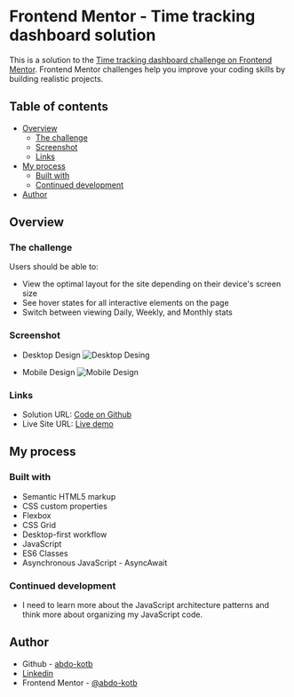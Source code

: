 # Frontend Mentor - Time tracking dashboard solution

This is a solution to the [Time tracking dashboard challenge on Frontend Mentor](https://www.frontendmentor.io/challenges/time-tracking-dashboard-UIQ7167Jw). Frontend Mentor challenges help you improve your coding skills by building realistic projects.

## Table of contents

- [Overview](#overview)
  - [The challenge](#the-challenge)
  - [Screenshot](#screenshot)
  - [Links](#links)
- [My process](#my-process)
  - [Built with](#built-with)
  - [Continued development](#continued-development)
- [Author](#author)

## Overview

### The challenge

Users should be able to:

- View the optimal layout for the site depending on their device's screen size
- See hover states for all interactive elements on the page
- Switch between viewing Daily, Weekly, and Monthly stats

### Screenshot

- Desktop Design ![Desktop Desing](https://user-images.githubusercontent.com/86558336/142766326-0a7fc6ed-2b5d-4378-a7d0-4ab18d35cbc0.png)

- Mobile Design ![Mobile Design](https://user-images.githubusercontent.com/86558336/142766213-b9f13d8f-1ed6-40bb-8941-e9a32d359719.png)


### Links

- Solution URL: [Code on Github](https://github.com/time-tracking-dashboard)
- Live Site URL: [Live demo](https://github.io/abdo-kotb/time-tracking-dashboard)

## My process

### Built with

- Semantic HTML5 markup
- CSS custom properties
- Flexbox
- CSS Grid
- Desktop-first workflow
- JavaScript
- ES6 Classes
- Asynchronous JavaScript - AsyncAwait

### Continued development

- I need to learn more about the JavaScript architecture patterns and think more about organizing my JavaScript code.

## Author

- Github - [abdo-kotb](github.com/abdo-kotb)
- [Linkedin](https://www.linkedin.com/in/abdulrhman-mohammed-5687781b5/)
- Frontend Mentor - [@abdo-kotb](https://www.frontendmentor.io/profile/abdo-kotb)
